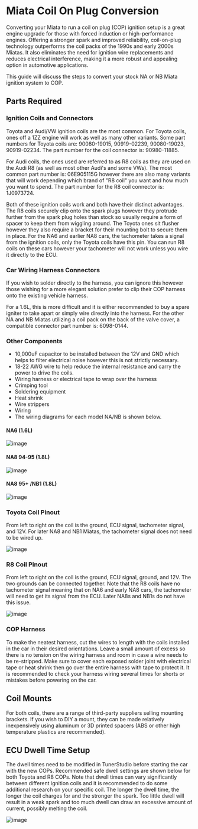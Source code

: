 # Miata Coil On Plug Conversion

Converting your Miata to run a coil on plug (COP) ignition setup is a great engine upgrade for those with forced induction or high-performance engines. Offering a stronger spark and improved reliability, coil-on-plug technology outperforms the coil packs of the 1990s and early 2000s Miatas. It also eliminates the need for ignition wire replacements and reduces electrical interference, making it a more robust and appealing option in automotive applications.

This guide will discuss the steps to convert your stock NA or NB Miata ignition system to COP. 

## Parts Required

### Ignition Coils and Connectors

Toyota and Audi/VW ignition coils are the most common. For Toyota coils, ones off a 1ZZ engine will work as well as many other variants. Some part numbers for Toyota coils are: 90080-19015, 90919-02239, 90080-19023, 90919-02234. The part number for the coil connector is: 90980-11885.

For Audi coils, the ones used are referred to as R8 coils as they are used on the Audi R8 (as well as most other Audi's and some VWs). The most common part number is: 06E905115G however there are also many variants that will work depending which brand of "R8 coil" you want and how much you want to spend. The part number for the R8 coil connector is: 1J0973724.

Both of these ignition coils work and both have their distinct advantages. The R8 coils securely clip onto the spark plugs however they protrude further from the spark plug holes than stock so usually require a form of spacer to keep them from wiggling around. The Toyota ones sit flusher however they also require a bracket for their mounting bolt to secure them in place. For the NA6 and earlier NA8 cars, the tachometer takes a signal from the ignition coils, only the Toyota coils have this pin. You can run R8 coils on these cars however your tachometer will not work unless you wire it directly to the ECU.

### Car Wiring Harness Connectors

If you wish to solder directly to the harness, you can ignore this however those wishing for a more elegant solution prefer to clip their COP harness onto the existing vehicle harness. 

For a 1.6L, this is more difficult and it is either recommended to buy a spare igniter to take apart or simply wire directly into the harness. 
For the other NA and NB Miatas utilizing a coil pack on the back of the valve cover, a compatible connector part number is: 6098-0144.

### Other Components

- 10,000uF capacitor to be installed between the 12V and GND which helps to filter electrical noise however this is not strictly necessary.
- 18-22 AWG wire to help reduce the internal resistance and carry the power to drive the coils.
- Wiring harness or electrical tape to wrap over the harness
- Crimping tool
- Soldering equipment
- Heat shrink
- Wire strippers
- Wiring
- The wiring diagrams for each model NA/NB is shown below.

#### NA6 (1.6L)

![image](<COP/COP wiring NA6.drawio.png>)

#### NA8 94-95 (1.8L)

![image](<COP/COP wiring NA8.drawio.png>)

#### NA8 95+ /NB1 (1.8L)

![image](<COP/COP wiring NB1.drawio.png>)

### Toyota Coil Pinout

From left to right on the coil is the ground, ECU signal, tachometer signal, and 12V. For later NA8 and NB1 Miatas, the tachometer signal does not need to be wired up.

![image](COP/Toyota_COP.drawio_480x480.webp)

### R8 Coil Pinout

From left to right on the coil is the ground, ECU signal, ground, and 12V. The two grounds can be connected together. Note that the R8 coils have no tachometer signal meaning that on NA6 and early NA8 cars, the tachometer will need to get its signal from the ECU. Later NA8s and NB1s do not have this issue.

![image](COP/R8_COP.drawio_480x480.webp)

### COP Harness

To make the neatest harness, cut the wires to length with the coils installed in the car in their desired orientations. Leave a small amount of excess so there is no tension on the wiring harness and room in case a wire needs to be re-stripped. Make sure to cover each exposed solder joint with electrical tape or heat shrink then go over the entire harness with tape to protect it. It is recommended to check your harness wiring several times for shorts or mistakes before powering on the car.

## Coil Mounts

For both coils, there are a range of third-party suppliers selling mounting brackets. If you wish to DIY a mount, they can be made relatively inexpensively using aluminum or 3D printed spacers (ABS or other high temperature plastics are recommended).

## ECU Dwell Time Setup

The dwell times need to be modified in TunerStudio before starting the car with the new COPs. Recommended safe dwell settings are shown below for both Toyota and R8 COPs. Note that dwell times can vary significantly between different ignition coils and it is recommended to do some additional research on your specific coil. The longer the dwell time, the longer the coil charges for and the stronger the spark. Too little dwell will result in a weak spark and too much dwell can draw an excessive amount of current, possibly melting the coil.

![image](COP/Dwell.png)
